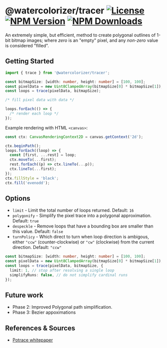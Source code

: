 # @watercolorizer/tracer [![License][license]][npm] [![NPM Version][version]][npm] [![NPM Downloads][dl]][npm]

[npm]: https://www.npmjs.com/package/@watercolorizer/tracer
[version]: https://img.shields.io/npm/v/%40watercolorizer%2Ftracer
[license]: https://img.shields.io/npm/l/%40watercolorizer%2Ftracer
[dl]: https://img.shields.io/npm/dy/%40watercolorizer%2Ftracer

An extremely simple, but efficient, method to create polygonal outlines of 1-bit bitmap images; where _zero_ is an "empty" pixel, and any _non-zero_ value is considered "filled".

## Getting Started

```ts
import { trace } from '@watercolorizer/tracer';

const bitmapSize: [width: number, height: number] = [100, 100];
const pixelData = new Uint8ClampedArray(bitmapSize[0] * bitmapSize[1]);
const loops = trace(pixelData, bitmapSize);

/* fill pixel data with data */

loops.forEach(() => {
  /* render each loop */
});
```

Example rendering with HTML `<canvas>`:

```ts
const ctx: CanvasRenderingContext2D = canvas.getContext('2d');

ctx.beginPath();
loops.forEach((loop) => {
  const [first, ...rest] = loop;
  ctx.moveTo(...first);
  rest.forEach((p) => ctx.lineTo(...p));
  ctx.lineTo(...first);
});
ctx.fillStyle = 'black';
ctx.fill('evenodd');
```

## Options

- `limit` - Limit the total number of loops returned. Default: `16`
- `polygonify` - Simplify the pixel trace into a polygonal approximation. Default: `true`
- `despeckle` - Remove loops that have a bounding box are smaller than this value. Default: `false`
- `turnPolicy` - Which direct to turn when loop direction is ambigous, either `"ccw"` (counter-clockwise) or `"cw"` (clockwise) from the current direction. Default: `"ccw"`

```ts
const bitmapSize: [width: number, height: number] = [100, 100];
const pixelData = new Uint8ClampedArray(bitmapSize[0] * bitmapSize[1]);
const loops = trace(pixelData, bitmapSize, {
  limit: 1, // stop after resolving a single loop
  simplifyRuns: false, // do not simplify cardinal runs
});
```

## Future work

- Phase 2: Improved Polygonal path simplification.
- Phase 3: Bezier appoximations

## References & Sources

- [Potrace whitepaper](https://potrace.sourceforge.net/potrace.pdf) 
